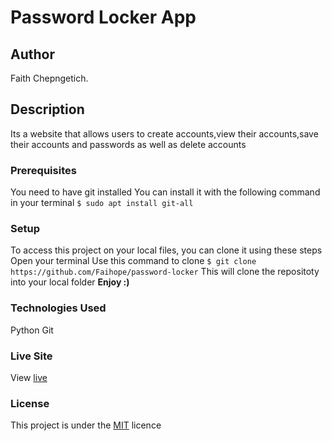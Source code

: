 # Password Locker App
## Author
Faith Chepngetich.
## Description
Its a website that allows users to create accounts,view their accounts,save their accounts and passwords as well as delete accounts
### Prerequisites
You need to have git installed
You can install it with the following command in your terminal
`$ sudo apt install git-all`
### Setup
To access this project on your local files, you can clone it using these steps
Open your terminal
Use this command to clone `$ git clone https://github.com/Faihope/password-locker`
 This will clone the repositoty into your local folder
 __Enjoy :)__
### Technologies Used
Python
Git
### Live Site
View [live](https://faihope.github.io/Github-App/)
### License
This project is under the  [MIT](license) licence